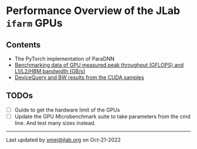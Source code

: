 # Performance Overview of the JLab `ifarm` GPUs

## Contents

- The PyTorch implementation of ParaDNN
- [Benchmarking data of GPU measured peak throughput (GFLOPS) and L1/L2/HBM bandwidth (GB/s)](./docs/roofline.md)
- [DeviceQuery and BW results from the CUDA samples](./res/CUDA-samples-utilities)

## TODOs
- [ ] Guide to get the hardware limit of the GPUs
- [ ] Update the GPU Microbenchmark suite to take parameters from the cmd line. And test many sizes instead.

---
Last updated by xmei@jlab.org on Oct-21-2022
